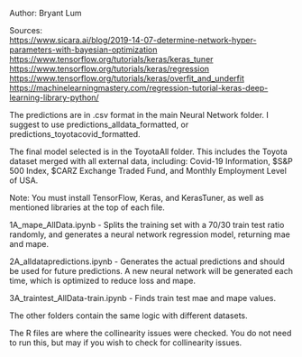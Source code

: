 Author: Bryant Lum

Sources:  
  https://www.sicara.ai/blog/2019-14-07-determine-network-hyper-parameters-with-bayesian-optimization
  https://www.tensorflow.org/tutorials/keras/keras_tuner
  https://www.tensorflow.org/tutorials/keras/regression
  https://www.tensorflow.org/tutorials/keras/overfit_and_underfit
  https://machinelearningmastery.com/regression-tutorial-keras-deep-learning-library-python/

The predictions are in .csv format in the main Neural Network folder. I suggest to use predictions_alldata_formatted, or predictions_toyotacovid_formatted.

The final model selected is in the ToyotaAll folder. This includes the Toyota dataset merged with all external data, 
including: Covid-19 Information, $S&P 500 Index, $CARZ Exchange Traded Fund, and Monthly Employment Level of USA.

Note: You must install TensorFlow, Keras, and KerasTuner, as well as mentioned libraries at the top of each file.

1A_mape_AllData.ipynb - Splits the training set with a 70/30 train test ratio randomly, and generates a neural network regression model, returning mae and mape.

2A_alldatapredictions.ipynb - Generates the actual predictions and should be used for future predictions. A new neural network will be generated each time, 
which is optimized to reduce loss and mape.

3A_traintest_AllData-train.ipynb - Finds train test mae and mape values.

The other folders contain the same logic with different datasets.

The R files are where the collinearity issues were checked. You do not need to run this, but may if you wish to check for collinearity issues.
